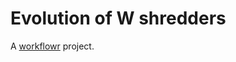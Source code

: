 # Evolution of W shredders

A [workflowr][] project.

[workflowr]: https://github.com/jdblischak/workflowr
